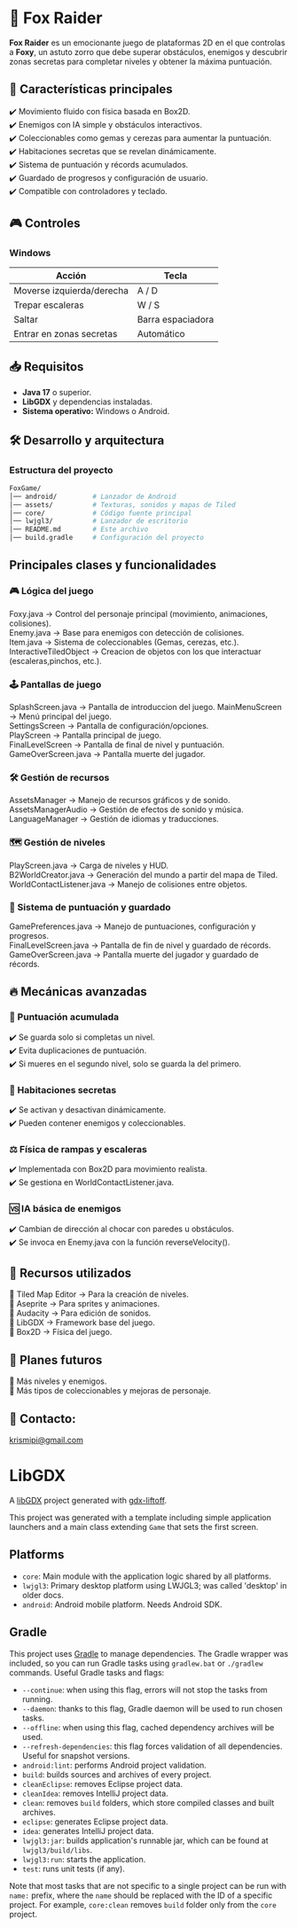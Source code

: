 # 🦊 Fox Raider  

**Fox Raider** es un emocionante juego de plataformas 2D en el que controlas a **Foxy**, un astuto zorro que debe superar obstáculos, enemigos y descubrir zonas secretas para completar niveles y obtener la máxima puntuación.  

## 📜 Características principales  
✔️ Movimiento fluido con física basada en Box2D.  
✔️ Enemigos con IA simple y obstáculos interactivos.  
✔️ Coleccionables como gemas y cerezas para aumentar la puntuación.  
✔️ Habitaciones secretas que se revelan dinámicamente.  
✔️ Sistema de puntuación y récords acumulados.  
✔️ Guardado de progresos y configuración de usuario.  
✔️ Compatible con controladores y teclado.  


## 🎮 Controles  
### Windows
| Acción                    | Tecla            |
|---------------------------|------------------|
| Moverse izquierda/derecha | A / D            |
| Trepar escaleras          | W / S            |
| Saltar                    | Barra espaciadora|
| Entrar en zonas secretas  | Automático       |


## 📥 Requisitos  
- **Java 17** o superior.  
- **LibGDX** y dependencias instaladas.  
- **Sistema operativo:** Windows o Android.  

## 🛠️ Desarrollo y arquitectura
### Estructura del proyecto
  ```bash
FoxGame/
│── android/         # Lanzador de Android
│── assets/          # Texturas, sonidos y mapas de Tiled
│── core/            # Código fuente principal
│── lwjgl3/          # Lanzador de escritorio
│── README.md        # Este archivo
│── build.gradle     # Configuración del proyecto
  ```
## Principales clases y funcionalidades
### 🎮 Lógica del juego
Foxy.java → Control del personaje principal (movimiento, animaciones, colisiones).  
Enemy.java → Base para enemigos con detección de colisiones.  
Item.java → Sistema de coleccionables (Gemas, cerezas, etc.).  
InteractiveTiledObject → Creacion de objetos con los que interactuar (escaleras,pinchos, etc.).
### 🕹️ Pantallas de juego
SplashScreen.java → Pantalla de introduccion del juego.
MainMenuScreen → Menú principal del juego.  
SettingsScreen → Pantalla de configuración/opciones.  
PlayScreen → Pantalla principal de juego.  
FinalLevelScreen → Pantalla de final de nivel y puntuación.  
GameOverScreen.java → Pantalla muerte del jugador.
### 🛠️ Gestión de recursos
AssetsManager → Manejo de recursos gráficos y de sonido.  
AssetsManagerAudio → Gestión de efectos de sonido y música.  
LanguageManager → Gestión de idiomas y traducciones.  
### 🗺️ Gestión de niveles
PlayScreen.java → Carga de niveles y HUD.  
B2WorldCreator.java → Generación del mundo a partir del mapa de Tiled.  
WorldContactListener.java → Manejo de colisiones entre objetos.  
### 💾 Sistema de puntuación y guardado
GamePreferences.java → Manejo de puntuaciones, configuración y progresos.  
FinalLevelScreen.java → Pantalla de fin de nivel y guardado de récords.  
GameOverScreen.java → Pantalla muerte del jugador y guardado de récords.    

## 🔥 Mecánicas avanzadas
### 🌟 Puntuación acumulada
✔️ Se guarda solo si completas un nivel.  
✔️ Evita duplicaciones de puntuación.  
✔️ Si mueres en el segundo nivel, solo se guarda la del primero.  

### 🔑 Habitaciones secretas
✔️ Se activan y desactivan dinámicamente.  
✔️ Pueden contener enemigos y coleccionables.  

### ⚖️ Física de rampas y escaleras
✔️ Implementada con Box2D para movimiento realista.  
✔️ Se gestiona en WorldContactListener.java.  

### 🆚 IA básica de enemigos
✔️ Cambian de dirección al chocar con paredes u obstáculos.  
✔️ Se invoca en Enemy.java con la función reverseVelocity().  

## 🎨 Recursos utilizados
🔹 Tiled Map Editor → Para la creación de niveles.  
🔹 Aseprite → Para sprites y animaciones.  
🔹 Audacity → Para edición de sonidos.  
🔹 LibGDX → Framework base del juego.  
🔹 Box2D → Física del juego. 


## 🚀 Planes futuros
🔹 Más niveles y enemigos.  
🔹 Más tipos de coleccionables y mejoras de personaje.


## 📧 Contacto: 
krismipi@gmail.com


# LibGDX

A [libGDX](https://libgdx.com/) project generated with [gdx-liftoff](https://github.com/libgdx/gdx-liftoff).

This project was generated with a template including simple application launchers and a main class extending `Game` that sets the first screen.

## Platforms

- `core`: Main module with the application logic shared by all platforms.
- `lwjgl3`: Primary desktop platform using LWJGL3; was called 'desktop' in older docs.
- `android`: Android mobile platform. Needs Android SDK.

## Gradle

This project uses [Gradle](https://gradle.org/) to manage dependencies.
The Gradle wrapper was included, so you can run Gradle tasks using `gradlew.bat` or `./gradlew` commands.
Useful Gradle tasks and flags:

- `--continue`: when using this flag, errors will not stop the tasks from running.
- `--daemon`: thanks to this flag, Gradle daemon will be used to run chosen tasks.
- `--offline`: when using this flag, cached dependency archives will be used.
- `--refresh-dependencies`: this flag forces validation of all dependencies. Useful for snapshot versions.
- `android:lint`: performs Android project validation.
- `build`: builds sources and archives of every project.
- `cleanEclipse`: removes Eclipse project data.
- `cleanIdea`: removes IntelliJ project data.
- `clean`: removes `build` folders, which store compiled classes and built archives.
- `eclipse`: generates Eclipse project data.
- `idea`: generates IntelliJ project data.
- `lwjgl3:jar`: builds application's runnable jar, which can be found at `lwjgl3/build/libs`.
- `lwjgl3:run`: starts the application.
- `test`: runs unit tests (if any).

Note that most tasks that are not specific to a single project can be run with `name:` prefix, where the `name` should be replaced with the ID of a specific project.
For example, `core:clean` removes `build` folder only from the `core` project.
